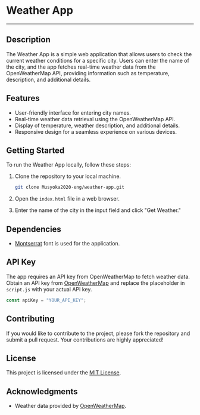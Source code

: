 
# Weather App
  ---
## Description

The Weather App is a simple web application that allows users to check the current weather conditions for a specific city. Users can enter the name of the city, and the app fetches real-time weather data from the OpenWeatherMap API, providing information such as temperature, description, and additional details.

## Features

- User-friendly interface for entering city names.
- Real-time weather data retrieval using the OpenWeatherMap API.
- Display of temperature, weather description, and additional details.
- Responsive design for a seamless experience on various devices.

## Getting Started

To run the Weather App locally, follow these steps:

1. Clone the repository to your local machine.
   ```bash
   git clone Musyoka2020-eng/weather-app.git
   ```

2. Open the `index.html` file in a web browser.

3. Enter the name of the city in the input field and click "Get Weather."

## Dependencies

- [Montserrat](https://fonts.google.com/specimen/Montserrat) font is used for the application.

## API Key

The app requires an API key from OpenWeatherMap to fetch weather data. Obtain an API key from [OpenWeatherMap](https://openweathermap.org/api) and replace the placeholder in `script.js` with your actual API key.

```javascript
const apiKey = "YOUR_API_KEY";
```

## Contributing

If you would like to contribute to the project, please fork the repository and submit a pull request. Your contributions are highly appreciated!

## License

This project is licensed under the [MIT License](LICENSE).

## Acknowledgments

- Weather data provided by [OpenWeatherMap](https://openweathermap.org/).
